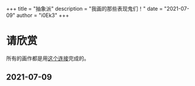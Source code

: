 +++
title = "抽象派"
description = "我画的那些表现鬼们！"
date = "2021-07-09"
author = "i0Ek3"
+++


# 请欣赏

所有的画作都是用[这个连接](https://david.li/paint/)完成的。

## 2021-07-09


<img src="https://cdn.jsdelivr.net/gh/i0Ek3/apichost@main/niter.top/20210709.3nmzn6jj5fuo.png" alt="" referrerpolicy="no-referrer">
